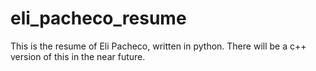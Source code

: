 # eli_pacheco_resume
This is the resume of Eli Pacheco, written in python. 
There will be a c++ version of this in the near future. 
